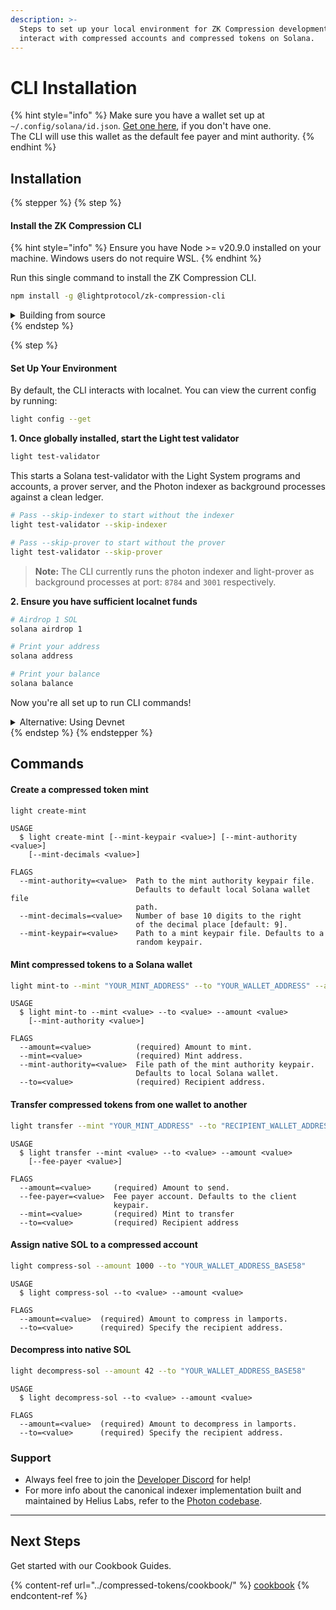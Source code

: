 ```yaml
---
description: >-
  Steps to set up your local environment for ZK Compression development. CLI to
  interact with compressed accounts and compressed tokens on Solana.
---
```


# CLI Installation

{% hint style="info" %}
Make sure you have a wallet set up at `~/.config/solana/id.json`.  [Get one here](https://docs.solanalabs.com/cli/wallets/file-system), if you don't have one. \
The CLI will use this wallet as the default fee payer and mint authority.
{% endhint %}

## Installation

{% stepper %}
{% step %}
#### Install the ZK Compression CLI

{% hint style="info" %}
Ensure you have Node >= v20.9.0 installed on your machine. Windows users do not require WSL.
{% endhint %}

Run this single command to install the ZK Compression CLI.

```bash
npm install -g @lightprotocol/zk-compression-cli
```

<details>

<summary>Building from source</summary>

If you prefer to build the CLI from source, follow the steps below to install the necessary prerequisites.

**1. Activate the Development Environment**

Ensure you are at the root of the monorepo.

```bash
. ./scripts/devenv
```

**2. Install and build the monorepo from source. This also builds the CLI.**

```bash
./scripts/install.sh
```

```bash
./scripts/build.sh
```

**3. Make your CLI available globally**

```bash
pnpm link --global
```

```bash
# Verify the CLI was correctly installed
which light
```

</details>
{% endstep %}

{% step %}
#### Set Up Your Environment

By default, the CLI interacts with localnet. You can view the current config by running:

```bash
light config --get
```

**1. Once globally installed, start the Light test validator**

```bash
light test-validator
```

This starts a Solana test-validator with the Light System programs and accounts, a prover server, and the Photon indexer as background processes against a clean ledger.

```bash
# Pass --skip-indexer to start without the indexer
light test-validator --skip-indexer

# Pass --skip-prover to start without the prover
light test-validator --skip-prover

```

> **Note:** The CLI currently runs the photon indexer and light-prover as background processes at port: `8784` and `3001` respectively.

**2. Ensure you have sufficient localnet funds**

```bash
# Airdrop 1 SOL
solana airdrop 1

# Print your address
solana address

# Print your balance
solana balance
```

Now you're all set up to run CLI commands!

<details>

<summary>Alternative: Using Devnet</summary>

To switch to Devnet, point the URLs to an RPC supporting ZK Compression. For example, run:

```bash
  light config --indexerUrl "https://devnet.helius-rpc.com/?api-key=<api-key>" \
    --proverUrl "https://devnet.helius-rpc.com/?api-key=<api-key>" \
    --solanaRpcUrl "https://devnet.helius-rpc.com/?api-key=<api-key>"
```

Also adjust your solana config:

```bash
# Set config
solana config set --url "https://devnet.helius-rpc.com/?api-key=<api-key>"

# Airdrop 1 SOL
solana airdrop 1

# Print your address
solana address
```

</details>
{% endstep %}
{% endstepper %}

## Commands

#### **Create a compressed token mint**

```bash
light create-mint
```

```
USAGE
  $ light create-mint [--mint-keypair <value>] [--mint-authority <value>]
    [--mint-decimals <value>]

FLAGS
  --mint-authority=<value>  Path to the mint authority keypair file.
                            Defaults to default local Solana wallet file
                            path.
  --mint-decimals=<value>   Number of base 10 digits to the right
                            of the decimal place [default: 9].
  --mint-keypair=<value>    Path to a mint keypair file. Defaults to a
                            random keypair.
```

#### **Mint compressed tokens to a Solana wallet**

```bash
light mint-to --mint "YOUR_MINT_ADDRESS" --to "YOUR_WALLET_ADDRESS" --amount 4200000000
```

```
USAGE
  $ light mint-to --mint <value> --to <value> --amount <value>
    [--mint-authority <value>]

FLAGS
  --amount=<value>          (required) Amount to mint.
  --mint=<value>            (required) Mint address.
  --mint-authority=<value>  File path of the mint authority keypair.
                            Defaults to local Solana wallet.
  --to=<value>              (required) Recipient address.
```

#### **Transfer compressed tokens from one wallet to another**

```bash
light transfer --mint "YOUR_MINT_ADDRESS" --to "RECIPIENT_WALLET_ADDRESS" --amount 4200000000
```

```
USAGE
  $ light transfer --mint <value> --to <value> --amount <value>
    [--fee-payer <value>]

FLAGS
  --amount=<value>     (required) Amount to send.
  --fee-payer=<value>  Fee payer account. Defaults to the client
                       keypair.
  --mint=<value>       (required) Mint to transfer
  --to=<value>         (required) Recipient address

```

#### **Assign native SOL to a compressed account**

```bash
light compress-sol --amount 1000 --to "YOUR_WALLET_ADDRESS_BASE58"
```

```
USAGE
  $ light compress-sol --to <value> --amount <value>

FLAGS
  --amount=<value>  (required) Amount to compress in lamports.
  --to=<value>      (required) Specify the recipient address.
```

#### **Decompress into native SOL**

```bash
light decompress-sol --amount 42 --to "YOUR_WALLET_ADDRESS_BASE58"
```

```
USAGE
  $ light decompress-sol --to <value> --amount <value>

FLAGS
  --amount=<value>  (required) Amount to decompress in lamports.
  --to=<value>      (required) Specify the recipient address.
```

### Support

* Always feel free to join the [Developer Discord](https://discord.gg/D2cEphnvcY) for help!
* For more info about the canonical indexer implementation built and maintained by Helius Labs, refer to the [Photon codebase](https://github.com/helius-labs/photon).

***

## Next Steps

Get started with our Cookbook Guides.

{% content-ref url="../compressed-tokens/cookbook/" %}
[cookbook](../compressed-tokens/cookbook/)
{% endcontent-ref %}
